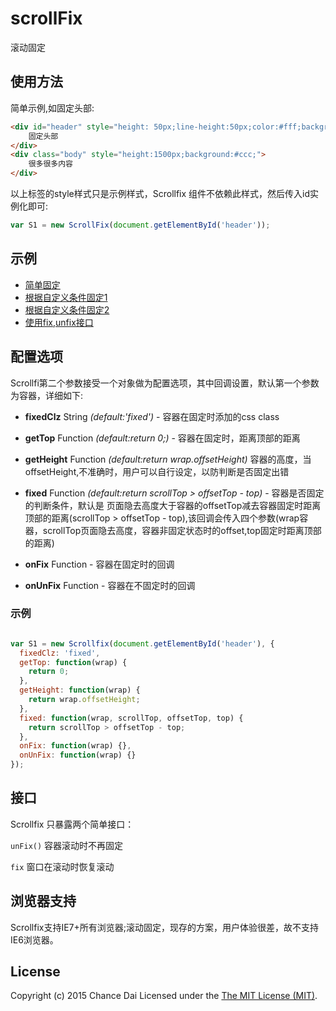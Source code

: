 # scrollFix
滚动固定


## 使用方法
简单示例,如固定头部:

``` html
<div id="header" style="height: 50px;line-height:50px;color:#fff;background: rgba(0,0,0,0.5);">
    固定头部
</div>
<div class="body" style="height:1500px;background:#ccc;">
    很多很多内容
</div>
```

以上标签的style样式只是示例样式，Scrollfix 组件不依赖此样式，然后传入id实例化即可:

``` js
var S1 = new ScrollFix(document.getElementById('header'));
```

## 示例 
- [简单固定](http://chancedai.github.io/scrollFix/demo/1.html)
- [根据自定义条件固定1](http://chancedai.github.io/scrollFix/demo/2.html)
- [根据自定义条件固定2](http://chancedai.github.io/scrollFix/demo/3.html)
- [使用fix,unfix接口](http://chancedai.github.io/scrollFix/demo/4.html)

## 配置选项

Scrollfi第二个参数接受一个对象做为配置选项，其中回调设置，默认第一个参数为容器，详细如下:

- **fixedClz** String *(default:'fixed')* - 容器在固定时添加的css class

- **getTop** Function *(default:return 0;)* - 容器在固定时，距离顶部的距离

- **getHeight** Function *(default:return wrap.offsetHeight)* 容器的高度，当offsetHeight,不准确时，用户可以自行设定，以防判断是否固定出错

- **fixed** Function *(default:return scrollTop > offsetTop - top)* - 容器是否固定的判断条件，默认是 页面隐去高度大于容器的offsetTop减去容器固定时距离顶部的距离(scrollTop > offsetTop - top),该回调会传入四个参数(wrap容器，scrollTop页面隐去高度，容器非固定状态时的offset,top固定时距离顶部的距离)

- **onFix** Function - 容器在固定时的回调

- **onUnFix** Function - 容器在不固定时的回调
 

### 示例

``` js

var S1 = new Scrollfix(document.getElementById('header'), {
  fixedClz: 'fixed',
  getTop: function(wrap) {
    return 0;
  },
  getHeight: function(wrap) {
    return wrap.offsetHeight;
  },
  fixed: function(wrap, scrollTop, offsetTop, top) {
    return scrollTop > offsetTop - top;
  },
  onFix: function(wrap) {},
  onUnFix: function(wrap) {}
});

```

## 接口

Scrollfix 只暴露两个简单接口：

`unFix()` 容器滚动时不再固定

`fix` 窗口在滚动时恢复滚动


## 浏览器支持
Scrollfix支持IE7+所有浏览器;滚动固定，现存的方案，用户体验很差，故不支持IE6浏览器。


## License
Copyright (c) 2015 Chance Dai Licensed under the [The MIT License (MIT)](http://opensource.org/licenses/MIT).


